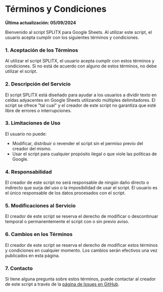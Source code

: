 # Términos y Condiciones

**Última actualización: 05/09/2024**

Bienvenido al script SPLITX para Google Sheets. Al utilizar este script, el usuario acepta cumplir con los siguientes términos y condiciones.

### 1. Aceptación de los Términos

Al utilizar el script SPLITX, el usuario acepta cumplir con estos términos y condiciones. Si no está de acuerdo con alguno de estos términos, no debe utilizar el script.

### 2. Descripción del Servicio

El script SPLITX está diseñado para ayudar a los usuarios a dividir texto en celdas adyacentes en Google Sheets utilizando múltiples delimitadores. El script se ofrece "tal cual" y el creador de este script no garantiza que esté libre de errores o interrupciones.

### 3. Limitaciones de Uso

El usuario no puede:
- Modificar, distribuir o revender el script sin el permiso previo del creador del mismo.
- Usar el script para cualquier propósito ilegal o que viole las políticas de Google.

### 4. Responsabilidad

El creador de este script no será responsable de ningún daño directo o indirecto que surja del uso o la imposibilidad de usar el script. El usuario es el único responsable de los datos procesados con el script.

### 5. Modificaciones al Servicio

El creador de este script se reserva el derecho de modificar o descontinuar temporal o permanentemente el script con o sin previo aviso.

### 6. Cambios en los Términos

El creador de este script se reserva el derecho de modificar estos términos y condiciones en cualquier momento. Los cambios serán efectivos una vez publicados en esta página.

### 7. Contacto

Si tiene alguna pregunta sobre estos términos, puede contactar al creador de este script a través de la [página de Issues en GitHub](https://github.com/danraxai/SPLITX_GoogleSheetsScript/issues).
